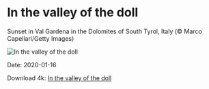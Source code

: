# In the valley of the doll

Sunset in Val Gardena in the Dolomites of South Tyrol, Italy (© Marco Capellari/Getty Images)

![In the valley of the doll](https://bing.com/th?id=OHR.ValGardena_EN-US9768132178_UHD.jpg&rf=LaDigue_UHD.jpg&pid=hp&w=1024&h=576)

Date: 2020-01-16

Download 4k: [In the valley of the doll](https://bing.com/th?id=OHR.ValGardena_EN-US9768132178_UHD.jpg&rf=LaDigue_UHD.jpg&pid=hp&w=3840&h=2160)

